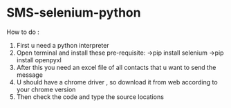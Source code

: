 # SMS-selenium-python
How to do : 
1. First u need a python interpreter
2. Open terminal and install these pre-requisite:
   ->pip install selenium
   ->pip install openpyxl
3. After this you need an excel file of all contacts that u want to send the message
4.  U should have a chrome driver , so download it from web according to your chrome version
5. Then check the code and type the source locations 
